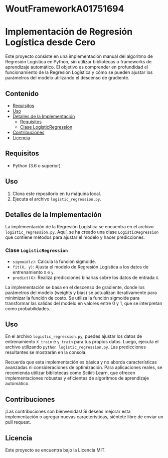 # WoutFrameworkA01751694
# Implementación de Regresión Logística desde Cero

Este proyecto consiste en una implementación manual del algoritmo de Regresión Logística en Python, sin utilizar bibliotecas o frameworks de aprendizaje automático. El objetivo es comprender en profundidad el funcionamiento de la Regresión Logística y cómo se pueden ajustar los parámetros del modelo utilizando el descenso de gradiente.

## Contenido

- [Requisitos](#requisitos)
- [Uso](#uso)
- [Detalles de la Implementación](#detalles-de-la-implementación)
  - [Requisitos](#requisitos-1)
  - [Clase LogisticRegression](#clase-logisticregression)
- [Contribuciones](#contribuciones)
- [Licencia](#licencia)

## Requisitos

- Python (3.6 o superior)

## Uso

1. Clona este repositorio en tu máquina local.
2. Ejecuta el archivo `logistic_regression.py`.

## Detalles de la Implementación

La implementación de la Regresión Logística se encuentra en el archivo `logistic_regression.py`. Aquí, se ha creado una clase `LogisticRegression` que contiene métodos para ajustar el modelo y hacer predicciones.

### Clase `LogisticRegression`

- `sigmoid(z)`: Calcula la función sigmoide.
- `fit(X, y)`: Ajusta el modelo de Regresión Logística a los datos de entrenamiento `X` e `y`.
- `predict(X)`: Realiza predicciones binarias sobre los datos de entrada `X`.

La implementación se basa en el descenso de gradiente, donde los parámetros del modelo (weights y bias) se actualizan iterativamente para minimizar la función de costo. Se utiliza la función sigmoide para transformar las salidas del modelo en valores entre 0 y 1, que se interpretan como probabilidades.

## Uso

En el archivo `logistic_regression.py`, puedes ajustar los datos de entrenamiento `X_train` e `y_train` para tus propios datos. Luego, ejecuta el archivo utilizando `python logistic_regression.py`. Las predicciones resultantes se mostrarán en la consola.

Recuerda que esta implementación es básica y no aborda características avanzadas ni consideraciones de optimización. Para aplicaciones reales, se recomienda utilizar bibliotecas como Scikit-Learn, que ofrecen implementaciones robustas y eficientes de algoritmos de aprendizaje automático.

## Contribuciones

¡Las contribuciones son bienvenidas! Si deseas mejorar esta implementación o agregar nuevas características, siéntete libre de enviar un pull request.

## Licencia

Este proyecto se encuentra bajo la Licencia MIT.
